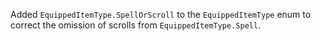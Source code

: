 Added `EquippedItemType.SpellOrScroll` to the `EquippedItemType` enum to correct the omission of scrolls from `EquippedItemType.Spell`.
